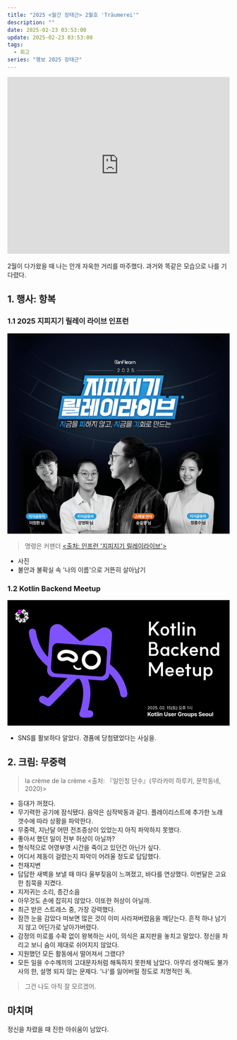 ```yaml
---
title: "2025 <월간 장태근> 2월호 'Träumerei'"
description: ""
date: 2025-02-23 03:53:00
update: 2025-02-23 03:53:00
tags:
  - 회고
series: "행보 2025 장태근" 
---
```


<iframe width="100%" height="400" src="https://www.youtube.com/embed/6z82w0l6kwE?si=J2yrpJ6J96GUfdcY" title="YouTube video player" frameborder="0" allow="accelerometer; autoplay; clipboard-write; encrypted-media; gyroscope; picture-in-picture; web-share" referrerpolicy="strict-origin-when-cross-origin" allowfullscreen></iframe>

2월이 다가왔을 때 나는 안개 자욱한 거리를 마주했다. 과거와 똑같은 모습으로 나를 기다렸다.

## 1. 행사: 항복

### 1.1 2025 지피지기 릴레이 라이브 인프런

![2025 지피지기 릴레이 라이브 인프런](inflearn-2025zpzglive.png)

> 명령은 커맨더 [<출처: 인프런 '지피지기 릴레이라이브'>](https://www.inflearn.com/tag-curation/common_tag/2025zpzglive)

- 사진
- 불안과 불확실 속 '나의 이름'으로 거뜬히 살아남기

### 1.2 Kotlin Backend Meetup

![Kotlin Backend Meetup](kotlin-backend-meetup.png)

- SNS를 활보하다 알았다. 경품에 당첨됐었다는 사실을.

## 2. 크림: 무중력

> la crème de la crème <출처: 『일인칭 단수』(무라카미 하루키, 문학동네, 2020)>

- 등대가 꺼졌다.
- 무기력한 공기에 잠식됐다. 음악은 심작박동과 같다. 플레이리스트에 추가한 노래 갯수에 따라 상황을 파악한다.
- 무중력, 지난달 어떤 전조증상이 있었는지 아직 파악하지 못했다.
- 좋아서 했던 일이 전부 허상이 아닐까?
- 형식적으로 어영부영 시간을 죽이고 있던건 아닌가 싶다.
- 어디서 제동이 걸렸는지 파악이 어려울 정도로 답답했다.
- 천재지변
- 답답한 새벽을 보낼 때 마다 울부짖음이 느껴졌고, 바다를 연상했다. 이번달은 고요한 침묵을 지켰다.
- 지저귀는 소리, 층간소음
- 아무것도 손에 잡히지 않았다. 이또한 허상이 아닐까.
- 최근 받은 스트레스 중, 가장 강력했다.
- 잠깐 눈을 감았다 떠보면 많은 것이 이미 사라져버렸음을 깨닫는다. 흔적 하나 남기지 않고 어딘가로 날아가버렸다.
- 감정의 미로를 수확 없이 왕복하는 사이, 의식은 표지판을 놓치고 말았다. 정신을 차리고 보니 숨이 제대로 쉬어지지 않았다.
- 지원했던 모든 활동에서 떨어져서 그랬다?
- 모든 일을 수수께끼의 고대문자처럼 해독하지 못한체 남았다. 아무리 생각해도 불가사의 한, 설명 되지 않는 문제다. '나'를 잃어버릴 정도로 치명적인 독.

> 그건 나도 아직 잘 모르겠어.

## 마치며

정신을 차렸을 때 진한 아쉬움이 남았다.
